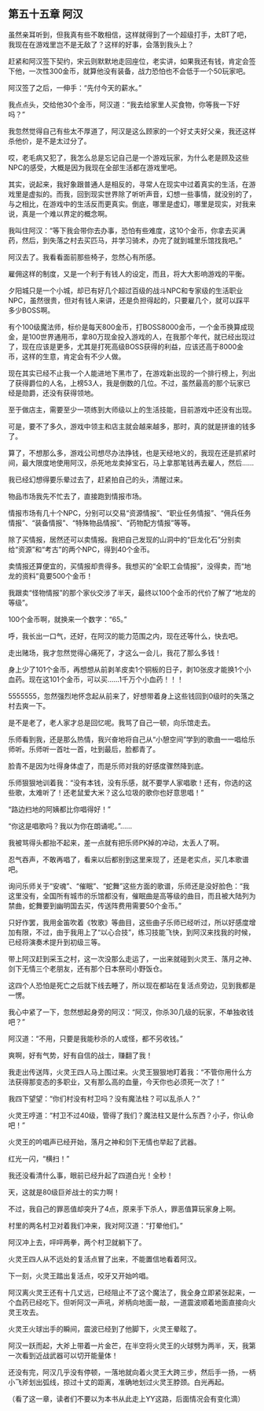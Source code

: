 ## 第五十五章 阿汉


虽然亲耳听到，但我真有些不敢相信，这样就得到了一个超级打手，太BT了吧，我现在在游戏里岂不是无敌了？这样的好事，会落到我头上？

赶紧和阿汉签下契约，宋云则默默地走回座位，老实讲，如果我还有钱，肯定会签下他，一次性300金币，就算他没有装备，战力恐怕也不会低于一个50玩家吧。

阿汉签了之后，一伸手：“先付今天的薪水。”

我点点头，交给他30个金币，阿汉道：“我去给家里人买食物，你等我一下好吗？”

我忽然觉得自己有些太不厚道了，阿汉是这么顾家的一个好丈夫好父亲，我还这样杀他价，是不是太过分了。

哎，老毛病又犯了，我怎么总是忘记自己是一个游戏玩家，为什么老是顾及这些NPC的感受，大概是因为我现在全部生活都在游戏里吧。

其实，说起来，我好象跟普通人是相反的，寻常人在现实中过着真实的生活，在游戏里是虚拟的。而我，回到现实世界除了听听声音，幻想一些事情，就没别的了，与之相比，在游戏中的生活反而更真实。倒底，哪里是虚幻，哪里是现实，对我来说，真是一个难以界定的概念啊。

我叫住阿汉：“等下我会带你去办事，恐怕有些难度，这10个金币，你拿去买满药，然后，到失落之村去买匹马，并学习骑术，办完了就到城里乐馆找我吧。”

阿汉去了。我看看面前那些椅子，忽然心有所感。

雇佣这样的制度，又是一个利于有钱人的设定，而且，将大大影响游戏的平衡。

夕阳城只是一个小城，却已有好几个超过百级的战斗NPC和专家级的生活职业NPC，虽然很贵，但对有钱人来讲，还是负担得起的，只要雇几个，就可以踩平多少BOSS啊。

有个100级魔法师，标价是每天800金币，打BOSS8000金币，一个金币换算成现金，是100世界通用币，拿80万现金投入游戏的人，在我那个年代，就已经出现过了，现在应该是更多，尤其是打死高级BOSS获得的利益，应该还高于8000金币，这样的生意，肯定会有不少人做。

现在其实已经不止我一个人能进地下黑市了，在游戏新出现的一个排行榜上，列出了获得爵位的人名，上榜53人，我是倒数的几位。不过，虽然最高的那个玩家已经是勋爵，还没有获得领地。

至于做店主，需要至少一项练到大师级以上的生活技能，目前游戏中还没有出现。

可是，要不了多久，游戏中领主和店主就会越来越多，那时，真的就是拼谁的钱多了。

算了，不想那么多，游戏公司想尽办法挣钱，也是天经地义的，我现在还是抓紧时间，最大限度地使用阿汉，杀死地龙卖掉宝石，马上拿那笔钱再去雇人，然后……

我已经幻想得要乐晕过去了，赶紧拍自己的头，清醒过来。

物品市场我先不忙去了，直接跑到情报市场。

情报市场有几十个NPC，分别可以交易“资源情报”、“职业任务情报”、“佣兵任务情报”、“装备情报”、“特殊物品情报”、“药物配方情报”等等。

除了买情报，居然还可以卖情报。我把自己发现的山洞中的“巨龙化石”分别卖给“资源”和“考古”的两个NPC，得到40个金币。

卖情报还算便宜的，买情报却贵得多。我想买的“全职工会情报”，没得卖，而“地龙的资料”竟要500个金币！

我跟卖“怪物情报”的那个家伙交涉了半天，最终以100个金币的代价了解了“地龙的等级”。

100个金币啊，就换来一个数字：“65。”

呼，我长出一口气，还好，在阿汉的能力范围之内，现在还等什么，快去吧。

走出赌场，我才忽然觉得心痛死了，才这么一会儿，我花了那么多钱！

身上少了101个金币，再想想从前剥羊皮卖1个铜板的日子，剥10张皮才能换1个小血药。现在这101个金币，可以买……1千万个小血药！！！

5555555，忽然强烈地怀念起从前来了，好想带着身上这些钱回到0级时的失落之村去爽一下。

是不是老了，老人家才总是回忆呢。我骂了自己一顿，向乐馆走去。

乐师看到我，还是那么热情，我兴奋地将自己从“小憩空间”学到的歌曲一一唱给乐师听。乐师听一首吐一首，吐到最后，脸都青了。

脸青不是因为吐得身体虚了，而是乐师对我的好感度骤然降到底。

乐师狠狠地训着我：“没有本钱，没有乐感，就不要学人家唱歌！还有，你选的这些歌，太难听了！还老鼠爱大米？这么垃圾的歌你也好意思唱！”

“路边扫地的阿姨都比你唱得好！”

“你这是唱歌吗？我以为你在朗诵呢。”……

我被骂得头都抬不起来，差一点就有把乐师PK掉的冲动，太丢人了啊。

忍气吞声，不敢再唱了，看来以后都别到这里来现了，还是老实点，买几本歌谱吧。

询问乐师关于“安魂”、“催眠”、“蛇舞”这些方面的歌谱，乐师还是没好脸色：“我这里没有，全国所有城市的乐馆都没有，催眠曲是高等级的曲目，而且被大陆列为禁曲，蛇舞要到幽明国去买，传送阵费用需要50个金币。”

只好作罢，我用金笛吹着《牧歌》等曲目，这些曲子乐师已经听过，所以好感度增加有限，不过，由于我用上了“以心合技”，练习技能飞快，到阿汉来找我的时候，已经将演奏术提升到初级三等。

带上阿汉赶到采玉之村，这一次没那么走运了，一出来就碰到火灵王、落月之神、剑下无情三个老朋友，还有那个日本祭司小野饭仓。

这四个人恐怕是死亡之后就下线去睡了，所以现在都站在复活点旁边，见到我都是一愣。

我心中紧了一下，忽然想起身旁的阿汉：“阿汉，你杀30几级的玩家，不单独收钱吧？”

阿汉道：“不用，只要是我能秒杀的人或怪，都不另收钱。”

爽啊，好有气势，好有自信的战士，赚翻了我！

我走出传送阵，火灵王四人马上围过来。火灵王狠狠地盯着我：“不管你用什么方法获得那变态的多职业，又有那么高的血量，今天你也必须死一次了！”

我四下望望：“你们村没有村卫吗？没有魔法柱？可以乱杀人？”

火灵王哼道：“村卫不过40级，管得了我们？魔法柱又是什么东西？小子，你认命吧！”

火灵王的吟唱声已经开始，落月之神和剑下无情也举起了武器。

红光一闪，“横扫！”

我还没看清什么事，眼前已经升起了四道白光！全秒！

天，这就是80级巨斧战士的实力啊！

不过，我自己的罪恶值却突升了4点，原来手下杀人，罪恶值算玩家身上啊。

村里的两名村卫对着我们冲来，我对阿汉道：“打晕他们。”

阿汉冲上去，呯呯两拳，两个村卫就躺下了。

火灵王四人从不远处的复活点冒了出来，不能置信地看着阿汉。

下一刻，火灵王踏出复活点，咬牙又开始吟唱。

阿汉离火灵王还有十几丈远，已经阻止不了这个魔法了，我全身立即紧张起来，一个血药已经吃下。但听阿汉一声吼，斧柄向地面一敲，一道震波顺着地面直接向火灵王攻去。

火灵王火球出手的瞬间，震波已经到了他脚下，火灵王晕眩了。

阿汉一跃而起，大斧上带着一片金芒，在半空将火灵王的火球劈为两半，天，我第一次看到近战武器可以切开能量体！

还没有完，阿汉几乎没有停顿，一落地就向着火灵王大跨三步，然后手一扬，一柄小飞斧划出弧线，掠过十丈的距离，准确地划过火灵王脖颈。白光再起。

（看了这一章，读者们不要以为本书从此走上YY这路，后面情况会有变化滴）





